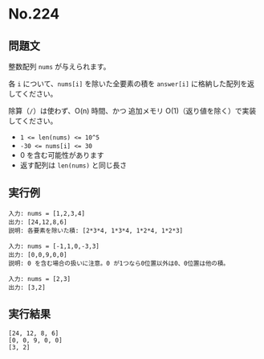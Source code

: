 # No.224

## 問題文

整数配列 `nums` が与えられます。

各 `i` について、`nums[i]` を除いた全要素の積を `answer[i]` に格納した配列を返してください。

除算（`/`）は使わず、O(n) 時間、かつ 追加メモリ O(1)（返り値を除く）で実装してください。

* `1 <= len(nums) <= 10^5`
* `-30 <= nums[i] <= 30`
* 0 を含む可能性があります
* 返す配列は `len(nums)` と同じ長さ

## 実行例

```
入力: nums = [1,2,3,4]
出力: [24,12,8,6]
説明: 各要素を除いた積: [2*3*4, 1*3*4, 1*2*4, 1*2*3]

入力: nums = [-1,1,0,-3,3]
出力: [0,0,9,0,0]
説明: 0 を含む場合の扱いに注意。0 が1つなら0位置以外は0、0位置は他の積。

入力: nums = [2,3]
出力: [3,2]
```

## 実行結果

```
[24, 12, 8, 6]
[0, 0, 9, 0, 0]
[3, 2]
```
